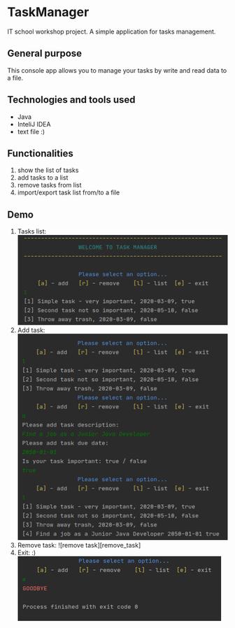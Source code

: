 # TaskManager
IT school workshop project. A simple application for tasks management.

## General purpose
This console app allows you to manage your tasks by write and read data to a file.

## Technologies and tools used
* Java
* InteliJ IDEA
* text file :)

## Functionalities
1. show the list of tasks
1. add tasks to a list
1. remove tasks from list
1. import/export task list from/to a file

## Demo
1. Tasks list:
  ![task list][task_list]  
1. Add task:
  ![add task][add_task]
1. Remove task:
  ![remove task][remove_task]
1. Exit: :) 
  ![exit][exit]

[task_list]: images/taskList.png "Tasks list"
[add_task]: images/addTask.png "Add task"
[remove task]: images/removeTask.png "Remove task"
[exit]: images/exit.png "Exit"
